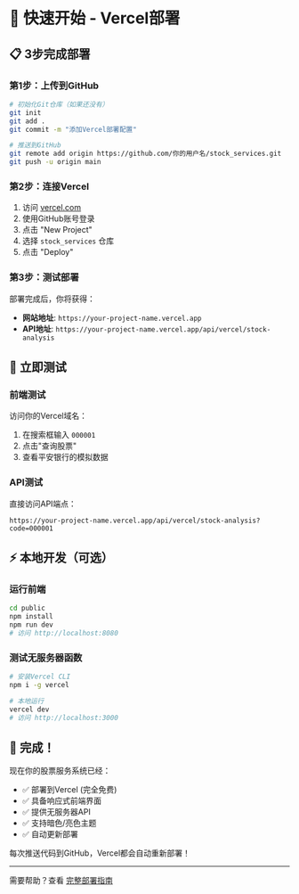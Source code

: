# 🚀 快速开始 - Vercel部署

## 📋 3步完成部署

### 第1步：上传到GitHub
```bash
# 初始化Git仓库（如果还没有）
git init
git add .
git commit -m "添加Vercel部署配置"

# 推送到GitHub
git remote add origin https://github.com/你的用户名/stock_services.git
git push -u origin main
```

### 第2步：连接Vercel
1. 访问 [vercel.com](https://vercel.com)
2. 使用GitHub账号登录
3. 点击 "New Project"
4. 选择 `stock_services` 仓库
5. 点击 "Deploy" 

### 第3步：测试部署
部署完成后，你将获得：
- **网站地址**: `https://your-project-name.vercel.app`
- **API地址**: `https://your-project-name.vercel.app/api/vercel/stock-analysis`

## 🎯 立即测试

### 前端测试
访问你的Vercel域名：
1. 在搜索框输入 `000001`
2. 点击"查询股票"
3. 查看平安银行的模拟数据

### API测试
直接访问API端点：
```
https://your-project-name.vercel.app/api/vercel/stock-analysis?code=000001
```

## ⚡ 本地开发（可选）

### 运行前端
```bash
cd public
npm install
npm run dev
# 访问 http://localhost:8080
```

### 测试无服务器函数
```bash
# 安装Vercel CLI
npm i -g vercel

# 本地运行
vercel dev
# 访问 http://localhost:3000
```

## 🎉 完成！

现在你的股票服务系统已经：
- ✅ 部署到Vercel (完全免费)
- ✅ 具备响应式前端界面
- ✅ 提供无服务器API
- ✅ 支持暗色/亮色主题
- ✅ 自动更新部署

每次推送代码到GitHub，Vercel都会自动重新部署！

---

需要帮助？查看 [完整部署指南](./VERCEL_DEPLOYMENT_GUIDE.md)